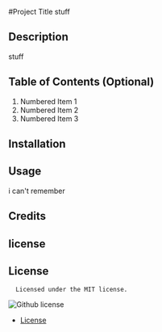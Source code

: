  
  #Project Title
  stuff

  ## Description
  stuff

  ## Table of Contents (Optional)
  1. Numbered Item 1
  2. Numbered Item 2
  3. Numbered Item 3

  ## Installation

  ## Usage
  i can't remember
  ## Credits

  
  ## license
  ## License
    
      Licensed under the MIT license.
  ![Github license](https://img.shields.io/badge/license-MIT-yellowgreen.svg)
  
* [License](#license)

